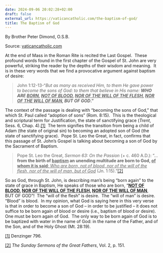 ```yaml
---
date: 2024-09-06 20:02:28+02:00
draft: false
external_url: https://vaticancatholic.com/the-baptism-of-god/
title: The Baptism of God
---
```



By Brother Peter Dimond, O.S.B.

Source: [vaticancatholic.com](https://vaticancatholic.com/the-baptism-of-god/)

<p>At the end of Mass in the Roman Rite is recited the Last Gospel.  These profound words found in the first chapter of the Gospel of St. John are very powerful, striking the reader by the depths of their wisdom and meaning.  It is in these very words that we find a provocative argument against baptism of desire:</p>
<blockquote>
<p>John 1:12-13-“<em>But as many as received Him, to them He gave power to become the sons of God: to them that believe in His name: <strong>WHO ARE <u>BORN</u>, <u>NOT OF BLOOD</u>, <u>NOR OF THE WILL OF THE FLESH</u>, <u>NOR OF THE WILL OF MAN</u>, BUT OF GOD</strong></em><strong>.”</strong></p>
</blockquote>
<p>The context of the passage is dealing with “becoming the sons of God,” that which St. Paul called “adoption of sons” (Rom. 8:15).  This is the theological and scriptural term for Justification, the state of sanctifying grace (<em>Trent</em>, Sess. 6, Chap. 4).<a href="#_edn1" name="_ednref1">[1]</a>  The term signifies the transition from being a child of Adam (the state of original sin) to becoming an adopted son of God (the state of sanctifying grace).  Pope St. Leo the Great, in fact, confirms that this passage of St. John’s Gospel is talking about becoming a son of God by the Sacrament of Baptism.</p>
<blockquote>
<p>Pope St. Leo the Great, <em>Sermon 63: On the Passion</em> (+ c. 460 A.D.): “… <strong>from the birth of <u>baptism</u> an unending multitude are born to God, <u>of whom it is said</u></strong><u>: <em>Who are born, not of blood, nor of the will of the flesh, nor of the will of man, but of God</em></u> (Jn. 1:15).”<a href="#_edn2" name="_ednref2">[2]</a></p>
</blockquote>
<p>So as God, through St. John, is describing man’s being “born again” to the state of grace in Baptism, He speaks of those who are born, “<strong><u>NOT OF BLOOD</u>, <u>NOR OF THE WILL OF THE FLESH</u>, <u>NOR OF THE WILL OF MAN</u></strong>, BUT OF GOD”!  The “will of the flesh” is desire.  The “will of man” is desire.  “Blood” is blood.  In my opinion, what God is saying here in this very verse is that in order to become a son of God – in order to be justified – it does not suffice to be born again of blood or desire (i.e., baptism of blood or desire).  One must be born again of God.  The only way to be born again of God is to be baptized with water in the name of God: in the name of the Father, and of the Son, and of the Holy Ghost (Mt. 28:19).</p>
<div class="footnotes">
<p><a href="#_ednref1" name="_edn1">[1]</a> Denzinger 796.</p>
<p><a href="#_ednref2" name="_edn2">[2]</a> <em>The Sunday Sermons of the Great Fathers</em>, Vol. 2, p. 151.</p>
</div>
